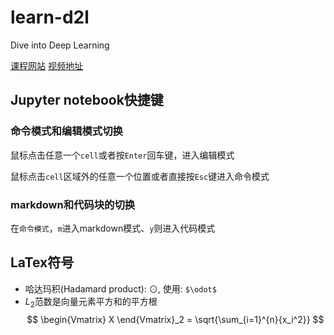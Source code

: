 # learn-d2l
Dive into Deep Learning


[课程网站](https://courses.d2l.ai/zh-v2/)
[视频地址](https://space.bilibili.com/1567748478/channel/seriesdetail?sid=358497)


## Jupyter notebook快捷键

### 命令模式和编辑模式切换

鼠标点击任意一个```cell```或者按```Enter```回车键，进入编辑模式

鼠标点击```cell```区域外的任意一个位置或者直接按```Esc```键进入命令模式

### markdown和代码块的切换

在```命令模式```，```m```进入markdown模式、```y```则进入代码模式


## LaTex符号

- 哈达玛积(Hadamard product):  $\odot$, 使用: ```$\odot$```
- $L_2$范数是向量元素平方和的平方根
$$
\begin{Vmatrix}
X
\end{Vmatrix}_2 = \sqrt{\sum_{i=1}^{n}{x_i^2}}
$$